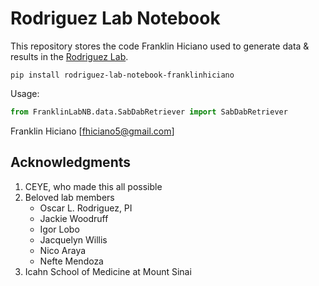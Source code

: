 # Rodriguez Lab Notebook

This repository stores the code Franklin Hiciano used to generate data & results in the [Rodriguez Lab](https://oscarlr.github.io/).

```
pip install rodriguez-lab-notebook-franklinhiciano
```
Usage:
```python
from FranklinLabNB.data.SabDabRetriever import SabDabRetriever
```

Franklin Hiciano
[fhiciano5@gmail.com]

## Acknowledgments

1. CEYE, who made this all possible
2. Beloved lab members
   - Oscar L. Rodriguez, PI
   - Jackie Woodruff
   - Igor Lobo
   - Jacquelyn Willis
   - Nico Araya
   - Nefte Mendoza
3. Icahn School of Medicine at Mount Sinai
